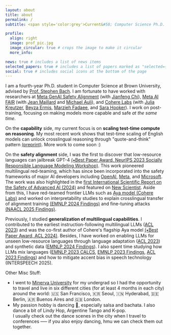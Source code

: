 ```yaml
---
layout: about
title: about
permalink: /
subtitle: <span style='color:grey'>Current&#58; Computer Science Ph.D. @ Brown University<br>Past&#58; Research Scientist Intern @ <a href='https://ai.meta.com/' style='color:#222222'>Meta AI</a>, Research Collaborator @ <a href='https://cohere.com/research' style='color:#222222'>Cohere For AI</a></span>

profile:
  align: right
  image: prof_pic.jpg
  image_circular: true # crops the image to make it circular
  more_info: 

news: true # includes a list of news items
selected_papers: true # includes a list of papers marked as "selected={true}"
social: true # includes social icons at the bottom of the page
---
```


<style type="text/css">
 .tab { margin-left: 30px; }
</style>


I am a fourth-year Ph.D. student in Computer Science at Brown University, advised by [Prof. Stephen Bach](https://scholar.google.com/citations?user=hs6pGXoAAAAJ&hl=en). I am fortunate to have worked with researchers at <u>Meta GenAI Safety Alignment</u> (with [Jianfeng Chi](https://jfchi.github.io/)), <u>Meta AI FAIR</u> (with [Jean Maillard](https://maillard.it/) and [Michael Auli](https://michaelauli.github.io/)), and <u>Cohere Labs</u> (with [Julia Kreutzer](https://juliakreutzer.github.io/), [Beyza Ermis](https://scholar.google.com/citations?user=v2cMiCAAAAAJ&hl=en), [Marzieh Fadaee](https://marziehf.github.io/), and [Sara Hooker](https://www.sarahooker.me/)). I work on post-training, focusing on making models more capable and safe *at the same time*.


On the **capability** side, my current focus is on **scaling test-time compute on reasoning**. My most recent work shows that test-time scaling of English models can unlock crosslingual reasoning through "quote-and-think" pattern [(preprint)](https://arxiv.org/abs/2505.05408). More work to come soon :)

On the **safety alignment** side, I was the first to discover that low-resource languages can jailbreak GPT-4 [(&#11089;Best Paper Award, NeurIPS 2023 Socially Responsible Language Modeling Workshop)](https://arxiv.org/abs/2310.02446). This work pioneered multilingual red-teaming, which has since been incorporated into the safety frameworks of major AI developers including [OpenAI](https://cdn.openai.com/gpt-4o-system-card.pdf), [Meta](https://arxiv.org/abs/2407.21783), and [Microsoft](https://arxiv.org/abs/2407.13833). The work was also highlighted in the [first International Scientific Report on the Safety of Advanced AI (2024)](https://www.gov.uk/government/publications/international-scientific-report-on-the-safety-of-advanced-ai) and featured on [New Scientist](https://www.newscientist.com/article/2398656-gpt-4-gave-advice-on-planning-terrorist-attacks-when-asked-in-zulu/). Aside from this, I have red-teamed frontier LLMs such as [Aya model (Cohere Labs)](https://cohere.com/research/aya) and worked on interpretability studies to explain crosslingual transfer of alignment training [(EMNLP 2024 Findings)](https://arxiv.org/abs/2406.16235) and fine-tuning attacks [(NAACL 2025 Findings)](https://arxiv.org/abs/2410.18210).

Previously, I studied **generalization of multilingual capabilities**. I contributed to the earliest instruction-following multilingual LLMs ([ACL 2023](https://arxiv.org/abs/2211.01786)) and was the co-first author of Cohere's flagship Aya model [(&#11089;Best Paper Award, ACL 2024)](https://arxiv.org/abs/2402.07827). Besides, I have worked on enabling LLMs for unseen low-resource languages through language adaptation ([ACL 2023](https://arxiv.org/abs/2212.09535)) and synthetic data ([EMNLP 2024 Findings](https://arxiv.org/abs/2402.14086)). I also spent time studying how LLMs mix languages ([EMNLP 2023 CALCS](https://arxiv.org/abs/2303.13592), [EMNLP 2023 Findings](https://aclanthology.org/2023.findings-emnlp.382/), [ACL 2023 Findings](https://aclanthology.org/2023.findings-acl.185/)) and how to mitigate accent bias in speech technology (INTERSPEECH 2025).

Other Misc Stuff:
- I went to [Minerva University](https://www.minerva.edu/) for my undergrad so I had the opportunity to travel and live in six different cities (for at least 4 months in each city) around the world: 🇺🇸 San Francisco, 🇰🇷 Seoul, 🇮🇳 Hyderabad, 🇩🇪 Berlin, 🇦🇷 Buenos Aires and 🇬🇧 London. 
- My passion hobby is dancing 🕺, especially salsa and bachata. I also dance a bit of Lindy Hop, Argentine Tango and K-pop. <br>I usually check out the dance scenes in the city when I travel to conferences ––– if you also enjoy dancing, hmu we can check them out together.
